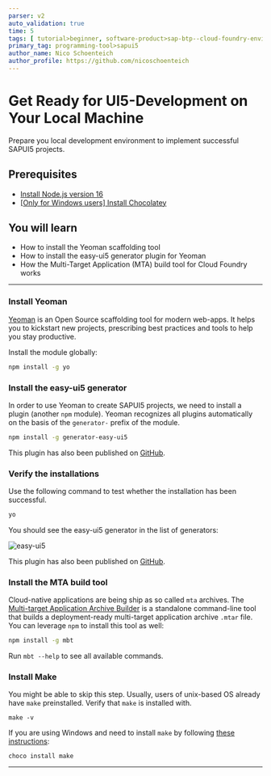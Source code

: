 ```yaml
---
parser: v2
auto_validation: true
time: 5
tags: [ tutorial>beginner, software-product>sap-btp--cloud-foundry-environment, tutorial>free-tier]
primary_tag: programming-tool>sapui5
author_name: Nico Schoenteich
author_profile: https://github.com/nicoschoenteich
---
```


# Get Ready for UI5-Development on Your Local Machine
<!-- description --> Prepare you local development environment to implement successful SAPUI5 projects.

## Prerequisites
 - [Install Node.js version 16](https://nodejs.dev/en/about/releases/)
 - [[Only for Windows users] Install Chocolatey](https://chocolatey.org/)

## You will learn
  - How to install the Yeoman scaffolding tool
  - How to install the easy-ui5 generator plugin for Yeoman
  - How the Multi-Target Application (MTA) build tool for Cloud Foundry works


---

### Install Yeoman

[Yeoman](http://yeoman.io) is an Open Source scaffolding tool for modern web-apps. It helps you to kickstart new projects, prescribing best practices and tools to help you stay productive.

Install the module globally:
```Bash
npm install -g yo
```

### Install the easy-ui5 generator

In order to use Yeoman to create SAPUI5 projects, we need to install a plugin (another `npm` module). Yeoman recognizes all plugins automatically on the basis of the `generator-` prefix of the module.

```Bash
npm install -g generator-easy-ui5
```

This plugin has also been published on [GitHub](https://github.com/SAP/generator-easy-ui5).


### Verify the installations

Use the following command to test whether the installation has been successful.

```Bash
yo
```

You should see the easy-ui5 generator in the list of generators:

![easy-ui5](./verify.png)


This plugin has also been published on [GitHub](https://github.com/SAP/generator-easy-ui5).


### Install the MTA build tool

Cloud-native applications are being ship as so called `mta` archives. The [Multi-target Application Archive Builder](https://github.com/SAP/cloud-mta-build-tool) is a standalone command-line tool that builds a deployment-ready multi-target application archive `.mtar` file. You can leverage `npm` to install this tool as well:

```Bash
npm install -g mbt
```

Run `mbt --help` to see all available commands.


### Install Make

You might be able to skip this step. Usually, users of unix-based OS already have `make` preinstalled. Verify that `make` is installed with.
```
make -v
```

If you are using Windows and need to install `make` by following [these instructions](https://chocolatey.org/packages/make):
```
choco install make
```


---

